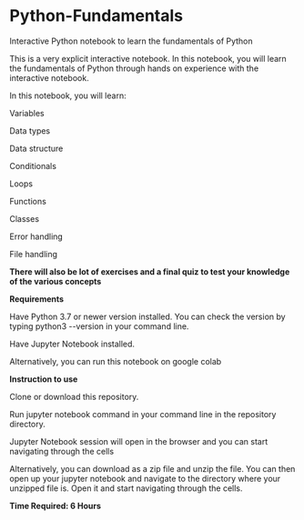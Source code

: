 # Python-Fundamentals
Interactive Python notebook to learn the fundamentals of Python

This is a very explicit interactive notebook. In this notebook, you will learn the fundamentals of Python through hands on experience with the interactive notebook. 

In this notebook, you will learn:

Variables

Data types

Data structure

Conditionals

Loops

Functions

Classes

Error handling

File handling

**There will also be lot of exercises and a final quiz to test your knowledge of the various concepts**

**Requirements**

Have Python 3.7 or newer version installed. You can check the version by typing python3 --version in your command line. 

Have Jupyter Notebook installed.

Alternatively, you can run this notebook on google colab

**Instruction to use**

Clone or download this repository.

Run jupyter notebook command in your command line in the repository directory.

Jupyter Notebook session will open in the browser and you can start navigating through the cells

Alternatively, you can download as a zip file and unzip the file. You can then open up your jupyter notebook and navigate to the directory where your unzipped file is. Open it and start navigating through the cells.

**Time Required: 6 Hours**

